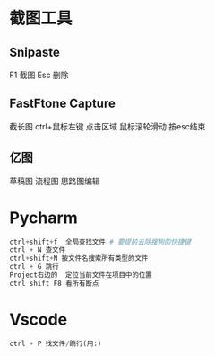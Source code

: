 # 截图工具
## Snipaste
F1 截图 
Esc 删除

## FastFtone Capture
截长图 ctrl+鼠标左键  点击区域  鼠标滚轮滑动 按esc结束

## 亿图
草稿图 流程图 思路图编辑

# Pycharm
```python
ctrl+shift+f  全局查找文件 # 要提前去除搜狗的快捷键
ctrl + N 查文件
ctrl+shift+N 按文件名搜索所有类型的文件
ctrl + G 跳行
Project右边的  定位当前文件在项目中的位置
ctrl shift F8 看所有断点

```
# Vscode 
```python
ctrl + P 找文件/跳行(用:)
```


